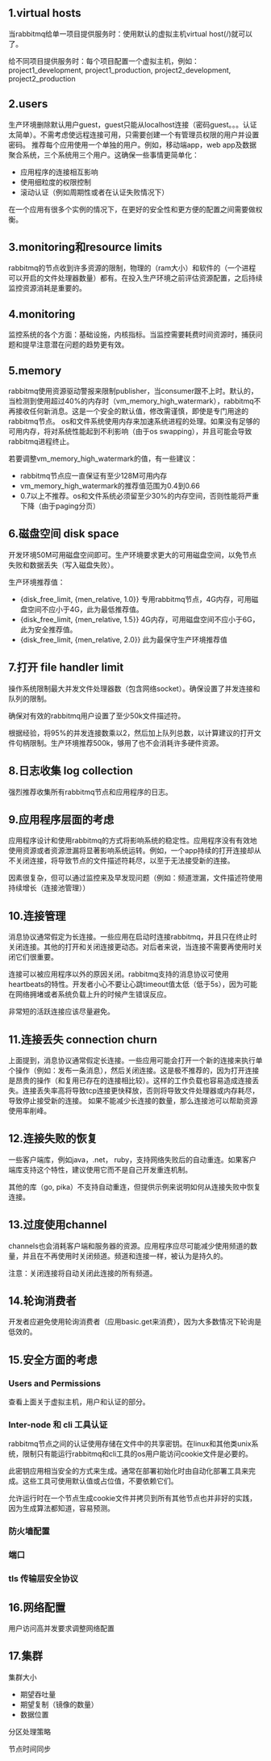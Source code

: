 ## 1.virtual hosts
当rabbitmq给单一项目提供服务时：使用默认的虚拟主机virtual host(/)就可以了。  

给不同项目提供服务时：每个项目配置一个虚拟主机，例如：  
project1_development, project1_production, project2_development, project2_production

## 2.users
生产环境删除默认用户guest，guest只能从localhost连接（密码guest。。。认证太简单）。不需考虑使远程连接可用，只需要创建一个有管理员权限的用户并设置密码。
推荐每个应用使用一个单独的用户。例如，移动端app，web app及数据聚合系统，三个系统用三个用户。这确保一些事情更简单化：

* 应用程序的连接相互影响
* 使用细粒度的权限控制
* 滚动认证（例如周期性或者在认证失败情况下）  

在一个应用有很多个实例的情况下，在更好的安全性和更方便的配置之间需要做权衡。

## 3.monitoring和resource limits
rabbitmq的节点收到许多资源的限制，物理的（ram大小）和软件的（一个进程可以开启的文件处理器数量）都有。在投入生产环境之前评估资源配置，之后持续监控资源消耗是重要的。

## 4.monitoring
监控系统的各个方面：基础设施，内核指标。当监控需要耗费时间资源时，捕获问题和提早注意潜在问题的趋势更有效。

## 5.memory
rabbitmq使用资源驱动警报来限制publisher，当consumer跟不上时。默认的，当检测到使用超过40%的内存时（vm_memory_high_watermark），rabbitmq不再接收任何新消息。这是一个安全的默认值，修改需谨慎，即使是专门用途的rabbitmq节点。
os和文件系统使用内存来加速系统进程的处理。如果没有足够的可用内存，将对系统性能起到不利影响（由于os swapping），并且可能会导致rabbitmq进程终止。

若要调整vm_memory_high_watermark的值，有一些建议：

* rabbitmq节点应一直保证有至少128M可用内存
* vm_memory_high_watermark的推荐值范围为0.4到0.66
* 0.7以上不推荐。os和文件系统必须留至少30%的内存空间，否则性能将严重下降（由于paging分页）

## 6.磁盘空间 disk space
开发环境50M可用磁盘空间即可。生产环境要求更大的可用磁盘空间，以免节点失败和数据丢失（写入磁盘失败）。  

生产环境推荐值：

* {disk_free_limit, {men_relative, 1.0}} 专用rabbitmq节点，4G内存，可用磁盘空间不应小于4G，此为最低推荐值。
* {disk_free_limit, {men_relative, 1.5}} 4G内存，可用磁盘空间不应小于6G，此为安全推荐值。
* {disk_free_limit, {men_relative, 2.0}} 此为最保守生产环境推荐值

## 7.打开 file handler limit
操作系统限制最大并发文件处理器数（包含网络socket）。确保设置了并发连接和队列的限制。  

确保对有效的rabbitmq用户设置了至少50k文件描述符。  

根据经验，将95%的并发连接数乘以2，然后加上队列总数，以计算建议的打开文件句柄限制。生产环境推荐500k，够用了也不会消耗许多硬件资源。

## 8.日志收集 log collection
强烈推荐收集所有rabbitmq节点和应用程序的日志。

## 9.应用程序层面的考虑
应用程序设计和使用rabbitmq的方式将影响系统的稳定性。应用程序没有有效地使用资源或者资源泄漏将显著影响系统运转。例如，一个app持续的打开连接却从不关闭连接，将导致节点的文件描述符耗尽，以至于无法接受新的连接。

因素很复杂，但可以通过监控来及早发现问题（例如：频道泄漏，文件描述符使用持续增长（连接池管理））

## 10.连接管理
消息协议通常假定为长连接。一些应用在启动时连接rabbitmq，并且只在终止时关闭连接。其他的打开和关闭连接更动态。对后者来说，当连接不需要再使用时关闭它们很重要。

连接可以被应用程序以外的原因关闭。rabbitmq支持的消息协议可使用heartbeats的特性。开发者小心不要让心跳timeout值太低（低于5s），因为可能在网络拥堵或者系统负载上升的时候产生错误反应。  

非常短的活跃连接应该尽量避免。

## 11.连接丢失 connection churn
上面提到，消息协议通常假定长连接。一些应用可能会打开一个新的连接来执行单个操作（例如：发布一条消息），然后关闭连接。这是极不推荐的，因为打开连接是昂贵的操作（和复用已存在的连接相比较）。这样的工作负载也容易造成连接丢失。连接丢失率高将导致tcp连接更快释放，否则将导致文件处理器或内存耗尽，导致停止接受新的连接。
如果不能减少长连接的数量，那么连接池可以帮助资源使用率削峰。

## 12.连接失败的恢复
一些客户端库，例如java，.net， ruby，支持网络失败后的自动重连。如果客户端库支持这个特性，建议使用它而不是自己开发重连机制。  

其他的库（go, pika）不支持自动重连，但提供示例来说明如何从连接失败中恢复连接。

## 13.过度使用channel
channels也会消耗客户端和服务器的资源。应用程序应尽可能减少使用频道的数量，并且在不再使用时关闭频道。频道和连接一样，被认为是持久的。  

注意：关闭连接将自动关闭此连接的所有频道。

## 14.轮询消费者
开发者应避免使用轮询消费者（应用basic.get来消费），因为大多数情况下轮询是低效的。

## 15.安全方面的考虑
### Users and Permissions
查看上面关于虚拟主机，用户和认证的部分。
### Inter-node 和 cli 工具认证
rabbitmq节点之间的认证使用存储在文件中的共享密钥。在linux和其他类unix系统，限制只有能运行rabbitmq和cli工具的os用户能访问cookie文件是必要的。

此密钥应用相当安全的方式来生成。通常在部署初始化时由自动化部署工具来完成。这些工具可使用默认值或占位值，不要依赖它们。

允许运行时在一个节点生成cookie文件并拷贝到所有其他节点也并非好的实践，因为生成算法都知道，容易预测。

### 防火墙配置
### 端口
### tls 传输层安全协议

## 16.网络配置
用户访问高并发要求调整网络配置

## 17.集群
集群大小
* 期望吞吐量
* 期望复制（镜像的数量）
* 数据位置

分区处理策略

节点时间同步
